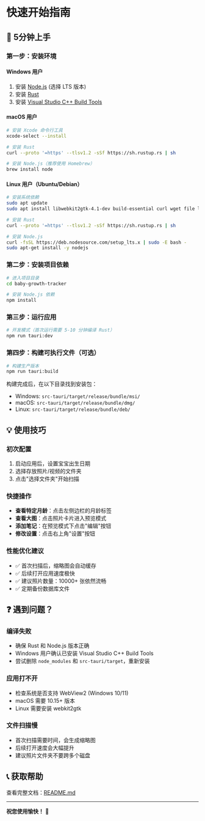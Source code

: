 # 快速开始指南

## 🚀 5分钟上手

### 第一步：安装环境

#### Windows 用户
1. 安装 [Node.js](https://nodejs.org/) (选择 LTS 版本)
2. 安装 [Rust](https://www.rust-lang.org/tools/install)
3. 安装 [Visual Studio C++ Build Tools](https://visualstudio.microsoft.com/zh-hans/downloads/)

#### macOS 用户
```bash
# 安装 Xcode 命令行工具
xcode-select --install

# 安装 Rust
curl --proto '=https' --tlsv1.2 -sSf https://sh.rustup.rs | sh

# 安装 Node.js（推荐使用 Homebrew）
brew install node
```

#### Linux 用户（Ubuntu/Debian）
```bash
# 安装系统依赖
sudo apt update
sudo apt install libwebkit2gtk-4.1-dev build-essential curl wget file libxdo-dev libssl-dev libayatana-appindicator3-dev librsvg2-dev

# 安装 Rust
curl --proto '=https' --tlsv1.2 -sSf https://sh.rustup.rs | sh

# 安装 Node.js
curl -fsSL https://deb.nodesource.com/setup_lts.x | sudo -E bash -
sudo apt-get install -y nodejs
```

### 第二步：安装项目依赖

```bash
# 进入项目目录
cd baby-growth-tracker

# 安装 Node.js 依赖
npm install
```

### 第三步：运行应用

```bash
# 开发模式（首次运行需要 5-10 分钟编译 Rust）
npm run tauri:dev
```

### 第四步：构建可执行文件（可选）

```bash
# 构建生产版本
npm run tauri:build
```

构建完成后，在以下目录找到安装包：
- Windows: `src-tauri/target/release/bundle/msi/`
- macOS: `src-tauri/target/release/bundle/dmg/`
- Linux: `src-tauri/target/release/bundle/deb/`

## 💡 使用技巧

### 初次配置
1. 启动应用后，设置宝宝出生日期
2. 选择存放照片/视频的文件夹
3. 点击"选择文件夹"开始扫描

### 快捷操作
- **查看特定月龄**：点击左侧边栏的月龄标签
- **查看大图**：点击照片卡片进入预览模式
- **添加笔记**：在预览模式下点击"编辑"按钮
- **修改设置**：点击右上角"设置"按钮

### 性能优化建议
- ✅ 首次扫描后，缩略图会自动缓存
- ✅ 后续打开应用速度极快
- ✅ 建议照片数量：10000+ 张依然流畅
- ✅ 定期备份数据库文件

## ❓ 遇到问题？

### 编译失败
- 确保 Rust 和 Node.js 版本正确
- Windows 用户确认已安装 Visual Studio C++ Build Tools
- 尝试删除 `node_modules` 和 `src-tauri/target`，重新安装

### 应用打不开
- 检查系统是否支持 WebView2 (Windows 10/11)
- macOS 需要 10.15+ 版本
- Linux 需要安装 webkit2gtk

### 文件扫描慢
- 首次扫描需要时间，会生成缩略图
- 后续打开速度会大幅提升
- 建议照片文件夹不要跨多个磁盘

## 📞 获取帮助

查看完整文档：[README.md](README.md)

---

**祝您使用愉快！** 🎉
